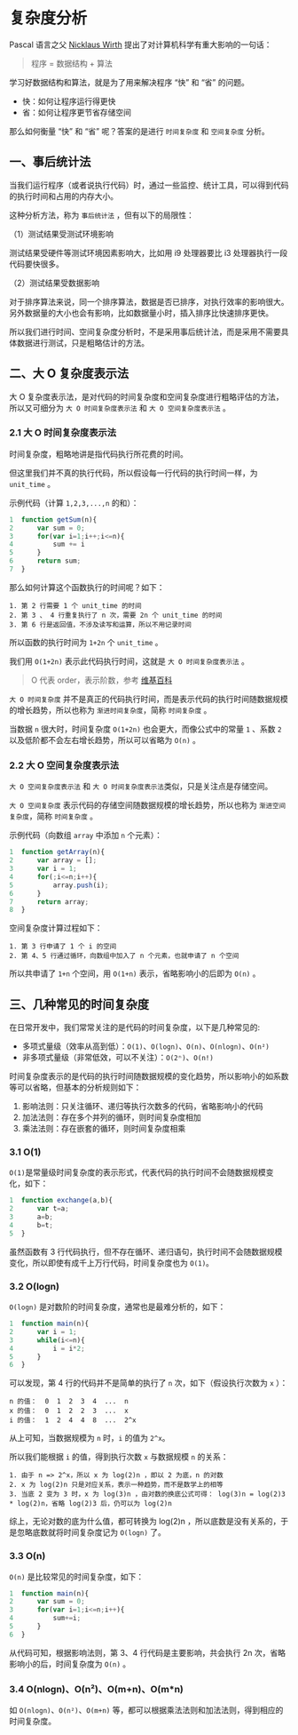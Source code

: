 # 复杂度分析

Pascal 语言之父 [Nicklaus Wirth](https://baike.baidu.com/item/Nicklaus%20Wirth) 提出了对计算机科学有重大影响的一句话：

> 程序 = 数据结构 + 算法

学习好数据结构和算法，就是为了用来解决程序 “快” 和 “省” 的问题。

* 快：如何让程序运行得更快
* 省：如何让程序更节省存储空间

那么如何衡量 “快” 和 “省” 呢？答案的是进行 `时间复杂度` 和 `空间复杂度` 分析。

## 一、事后统计法

当我们运行程序（或者说执行代码）时，通过一些监控、统计工具，可以得到代码的执行时间和占用的内存大小。

这种分析方法，称为 `事后统计法` ，但有以下的局限性：

（1）测试结果受测试环境影响

测试结果受硬件等测试环境因素影响大，比如用 i9 处理器要比 i3 处理器执行一段代码要快很多。

（2）测试结果受数据影响

对于排序算法来说，同一个排序算法，数据是否已排序，对执行效率的影响很大。另外数据量的大小也会有影响，比如数据量小时，插入排序比快速排序更快。

所以我们进行时间、空间复杂度分析时，不是采用事后统计法，而是采用不需要具体数据进行测试，只是粗略估计的方法。

## 二、大 O 复杂度表示法

大 O 复杂度表示法，是对代码的时间复杂度和空间复杂度进行粗略评估的方法，所以又可细分为 `大 O 时间复杂度表示法` 和 `大 O 空间复杂度表示法` 。

### 2.1 大 O 时间复杂度表示法

时间复杂度，粗略地讲是指代码执行所花费的时间。

但这里我们并不真的执行代码，所以假设每一行代码的执行时间一样，为 `unit_time` 。

示例代码（计算 `1,2,3,...,n` 的和）：

```javascript
1  function getSum(n){
2      var sum = 0;
3      for(var i=1;i++;i<=n){
4          sum += i
5      }
6      return sum;
7  }
```

那么如何计算这个函数执行的时间呢？如下：

```
1. 第 2 行需要 1 个 unit_time 的时间
2. 第 3 、 4 行重复执行了 n 次，需要 2n 个 unit_time 的时间
3. 第 6 行是返回值，不涉及读写和运算，所以不用记录时间
```

所以函数的执行时间为 `1+2n` 个 `unit_time` 。

我们用 `O(1+2n)` 表示此代码执行时间，这就是 `大 O 时间复杂度表示法` 。

> O 代表 order，表示阶数，参考 [维基百科](https://en.wikipedia.org/wiki/Big_O_notation) 

`大 O 时间复杂度` 并不是真正的代码执行时间，而是表示代码的执行时间随数据规模的增长趋势，所以也称为 `渐进时间复杂度`，简称 `时间复杂度` 。

当数据 `n` 很大时，时间复杂度 `O(1+2n)` 也会更大，而像公式中的常量 `1` 、系数 `2` 以及低阶都不会左右增长趋势，所以可以省略为 `O(n)` 。

### 2.2 大 O 空间复杂度表示法

`大 O 空间复杂度表示法` 和 `大 O 时间复杂度表示法`类似，只是关注点是存储空间。

`大 O 空间复杂度` 表示代码的存储空间随数据规模的增长趋势，所以也称为 `渐进空间复杂度`，简称 `时间复杂度` 。

示例代码（向数组 `array` 中添加 `n` 个元素）：

```javascript
1  function getArray(n){
2      var array = [];
3      var i = 1;
4      for(;i<=n;i++){
5          array.push(i);
6      }
7      return array;
8  }
```

空间复杂度计算过程如下：

```
1. 第 3 行申请了 1 个 i 的空间
2. 第 4、5 行通过循环，向数组中加入了 n 个元素，也就申请了 n 个空间
```

所以共申请了 `1+n` 个空间，用 `O(1+n)` 表示，省略影响小的后即为 `O(n)` 。

## 三、几种常见的时间复杂度

在日常开发中，我们常常关注的是代码的时间复杂度，以下是几种常见的:

* 多项式量级（效率从高到低）：`O(1)`、`O(logn)`、`O(n)`、`O(nlogn)`、`O(n²)`
* 非多项式量级（非常低效，可以不关注）：`O(2ⁿ)`、`O(n!)`

时间复杂度表示的是代码的执行时间随数据规模的变化趋势，所以影响小的如系数等可以省略，但基本的分析规则如下：

1. 影响法则：只关注循环、递归等执行次数多的代码，省略影响小的代码
2. 加法法则：存在多个并列的循环，则时间复杂度相加
3. 乘法法则：存在嵌套的循环，则时间复杂度相乘

### 3.1 O(1)

`O(1)`是常量级时间复杂度的表示形式，代表代码的执行时间不会随数据规模变化，如下：

```javascript
1  function exchange(a,b){
2      var t=a;
3      a=b;
4      b=t;
5  }
```

虽然函数有 3 行代码执行，但不存在循环、递归语句，执行时间不会随数据规模变化，所以即使有成千上万行代码，时间复杂度也为 `O(1)`。

### 3.2 O(logn)

`O(logn)` 是对数阶的时间复杂度，通常也是最难分析的，如下：

```javascript
1  function main(n){
2      var i = 1;
3      while(i<=n){
4          i = i*2;
5      }
6  }
```

可以发现，第 4 行的代码并不是简单的执行了 `n` 次，如下（假设执行次数为 `x` ）：

```
n 的值：  0  1  2  3  4  ...  n
x 的值：  0  1  2  2  3  ...  x
i 的值：  1  2  4  4  8  ...  2^x

```

从上可知，当数据规模为 `n` 时，`i` 的值为 `2^x`。

所以我们能根据 `i` 的值，得到执行次数 `x` 与数据规模 `n` 的关系：

```
1. 由于 n => 2^x，所以 x 为 log(2)n ，即以 2 为底，n 的对数 
2. x 为 log(2)n 只是对应关系，表示一种趋势，而不是数学上的相等
3. 当底 2 变为 3 时，x 为 log(3)n ，由对数的换底公式可得： log(3)n = log(2)3 * log(2)n，省略 log(2)3 后，仍可以为 log(2)n
```

综上，无论对数的底为什么值，都可转换为 log(2)n ，所以底数是没有关系的，于是忽略底数就将时间复杂度记为 `O(logn)` 了。

### 3.3 O(n)

`O(n)` 是比较常见的时间复杂度，如下：

```javascript
1  function main(n){
2      var sum = 0;
3      for(var i=1;i<=n;i++){
4          sum+=i;
5      }
6  }
```

从代码可知，根据影响法则，第 3、4 行代码是主要影响，共会执行 2n 次，省略影响小的后，时间复杂度为 `O(n)` 。

### 3.4 O(nlogn)、O(n²)、O(m+n)、O(m*n)

如 `O(nlogn)`、`O(n²)`、`O(m+n)` 等，都可以根据乘法法则和加法法则，得到相应的时间复杂度。